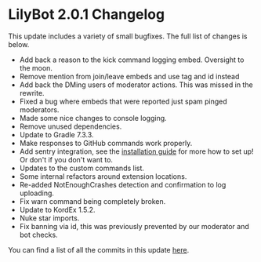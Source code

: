 # LilyBot 2.0.1 Changelog

This update includes a variety of small bugfixes. The full list of changes is below.

* Add back a reason to the kick command logging embed. Oversight to the moon.
* Remove mention from join/leave embeds and use tag and id instead
* Add back the DMing users of moderator actions. This was missed in the rewrite.
* Fixed a bug where embeds that were reported just spam pinged moderators.
* Made some nice changes to console logging.
* Remove unused dependencies.
* Update to Gradle 7.3.3.
* Make responses to GitHub commands work properly.
* Add sentry integration, see the [installation guide](https://github.com/IrisShaders/LilyBot/blob/main/docs/installation-guide.md) for more how to set up! Or don't if you don't want to.
* Updates to the custom commands list.
* Some internal refactors around extension locations.
* Re-added NotEnoughCrashes detection and confirmation to log uploading.
* Fix warn command being completely broken.
* Update to KordEx 1.5.2.
* Nuke star imports.
* Fix banning via id, this was previously prevented by our moderator and bot checks.

You can find a list of all the commits in this update [here](https://github.com/IrisShaders/LilyBot/compare/v2.0...v2.0.1).